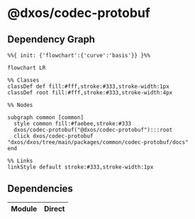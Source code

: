 # @dxos/codec-protobuf



## Dependency Graph

```mermaid
%%{ init: {'flowchart':{'curve':'basis'}} }%%

flowchart LR

%% Classes
classDef def fill:#fff,stroke:#333,stroke-width:1px
classDef root fill:#fff,stroke:#333,stroke-width:4px

%% Nodes

subgraph common [common]
  style common fill:#faebee,stroke:#333
  dxos/codec-protobuf("@dxos/codec-protobuf"):::root
  click dxos/codec-protobuf "dxos/dxos/tree/main/packages/common/codec-protobuf/docs"
end

%% Links
linkStyle default stroke:#333,stroke-width:1px
```

## Dependencies

| Module | Direct |
|---|---|
